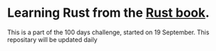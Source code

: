 # Learning Rust from the [Rust book](https://doc.rust-lang.org/book/).
This is a part of the 100 days challenge, started on 19 September.
This repositary will be updated daily 
